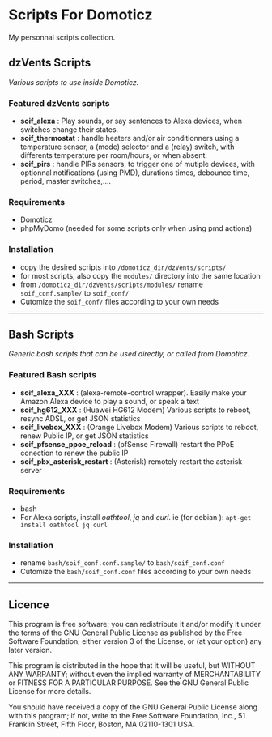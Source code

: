 # Scripts For Domoticz

My personnal scripts collection.

## dzVents Scripts
  
  *Various scripts to use inside Domoticz.*

### Featured dzVents scripts

- **soif_alexa** : Play sounds, or say sentences to Alexa devices, when switches change their states.
- **soif_thermostat** : handle heaters and/or air conditionners  using a temperature sensor, a (mode) selector and a (relay) switch, with differents temperature per room/hours, or when absent.
- **soif_pirs** : handle PIRs sensors, to trigger one of mutiple devices, with optionnal notifications (using PMD), durations times, debounce time, period, master switches,....


### Requirements

- Domoticz
- phpMyDomo (needed for some scripts only when using pmd actions)

### Installation

- copy the desired scripts into `/domoticz_dir/dzVents/scripts/` 
- for most scripts, also copy the `modules/`  directory into the same location
- from `/domoticz_dir/dzVents/scripts/modules/`   rename `soif_conf.sample/`  to  `soif_conf/`  
- Cutomize the `soif_conf/` files according to your own needs


---------

## Bash Scripts

  *Generic bash scripts that can be used directly, or called from Domoticz.*

### Featured Bash scripts

- **soif_alexa_XXX** : (alexa-remote-control wrapper). Easily make your Amazon Alexa device to play a sound, or speak a text
- **soif_hg612_XXX** : (Huawei HG612 Modem) Various scripts to reboot, resync ADSL, or get JSON statistics
- **soif_livebox_XXX** : (Orange Livebox Modem) Various scripts to reboot, renew Public IP, or get JSON statistics
- **soif_pfsense_ppoe_reload** : (pfSense Firewall) restart the PPoE conection to renew the public IP
- **soif_pbx_asterisk_restart** : (Asterisk) remotely restart the asterisk server


### Requirements

- bash
- For Alexa scripts, install *oathtool*, *jq* and *curl*. ie (for debian ): `apt-get install oathtool jq curl`


### Installation

- rename `bash/soif_conf.conf.sample/`  to  `bash/soif_conf.conf`  
- Cutomize the `bash/soif_conf.conf` files according to your own needs


---------

## Licence

This program is free software; you can redistribute it and/or modify it under the terms of the GNU General Public License as published by the Free Software Foundation; either version 3 of the License, or (at your option) any later version.

This program is distributed in the hope that it will be useful, but WITHOUT ANY WARRANTY; without even the implied warranty of MERCHANTABILITY or FITNESS FOR A PARTICULAR PURPOSE. See the GNU General Public License for more details.

You should have received a copy of the GNU General Public License along with this program; if not, write to the Free Software Foundation, Inc., 51 Franklin Street, Fifth Floor, Boston, MA 02110-1301 USA.
